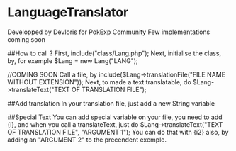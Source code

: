 # LanguageTranslator
Developped by Devloris for PokExp Community
Few implementations coming soon

##How to call ?
First, include("class/Lang.php");
Next, initialise the class, by, for exemple $Lang = new Lang("LANG");

//COMING SOON
Call a file, by include($Lang->translationFile("FILE NAME WITHOUT EXTENSION"));
Next, to made a text translatable, do $Lang->translateText("TEXT OF TRANSLATION FILE");

##Add translation
In your translation file, just add a new String variable

##Special Text
You can add special variable on your file, you need to add {i}, and when you call a translateText, just do $Lang->translateText("TEXT OF TRANSLATION FILE", "ARGUMENT 1");
You can do that with {i2} also, by adding an "ARGUMENT 2" to the precendent exemple. 
